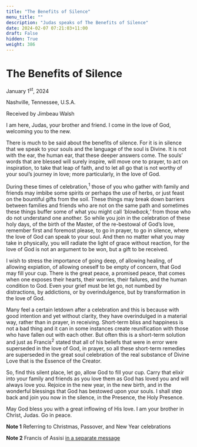 ```yaml
---
title: "The Benefits of Silence"
menu_title: ""
description: "Judas speaks of The Benefits of Silence"
date: 2024-02-07 07:21:03+11:00
draft: False
hidden: True
weight: 386
---
```

# The Benefits of Silence 

January 1<sup>st</sup>, 2024

Nashville, Tennessee, U.S.A.

Received by Jimbeau Walsh  

I am here, Judas, your brother and friend. I come in the love of God, welcoming you to the new.
   
There is much to be said about the benefits of silence. For it is in silence that we speak to your souls and the language of the soul is Divine. It is not with the ear, the human ear, that these deeper answers come. The souls’ words that are blessed will surely inspire, will move one to prayer, to act on inspiration, to take that leap of faith, and to let all go that is not worthy of your soul’s journey in love; more particularly, in the love of God. 
   
During these times of celebration,<sup>1</sup> those of you who gather with family and friends may imbibe some spirits or perhaps the use of herbs, or just feast on the bountiful gifts from the soil. These things may break down barriers between families and friends who are not on the same path and sometimes these things buffer some of what you might call *‘blowback,’* from those who do not understand one another. So while you join in the celebration of these holy days, of the birth of the Master, of the re-bestowal of God’s love, remember first and foremost please, to go in prayer, to go in silence, where the love of God can speak to your soul. And then no matter what you may take in physically, you will radiate the light of grace without reaction, for the love of God is not an argument to be won, but a gift to be received. 
   
I wish to stress the importance of going deep, of allowing healing, of allowing expiation, of allowing oneself to be empty of concern, that God may fill your cup. There is the great peace, a promised peace, that comes when one exposes their hearts, their worries, their failures, and the human condition to God. Even your grief must be let go, not numbed by distractions, by addictions, or by overindulgence, but by transformation in the love of God. 
  
Many feel a certain letdown after a celebration and this is because with good intention and yet without clarity, they have overindulged in a material way, rather than in prayer, in receiving.  Short-term bliss and happiness is not a bad thing and it can in some instances create reunification with those who have fallen out with each other. But often this is a short-term solution and just as Francis<sup>2</sup> stated that all of his beliefs that were in error were superseded in the love of God, in prayer, so all these short-term remedies are superseded in the great soul celebration of the real substance of Divine Love that is the Essence of the Creator. 
    
So, find this silent place, let go, allow God to fill your cup. Carry that elixir into your family and friends as you love them as God has loved you and will always love you. Rejoice in the new year, in the new birth, and in the wonderful blessings that God has bestowed upon your souls. I shall step back and join you now in the silence, in the Presence, the Holy Presence. 
    
May God bless you with a great inflowing of His love. I am your brother in Christ, Judas. Go in peace.


**Note 1** Referring to Christmas, Passover, and New Year celebrations 

**Note 2** Francis of Assisi [in a separate message](/contemporary-messages/messages-sorted-year/messages-2023/what-will-you-take-with-you-jw-1-dec-2023/) 